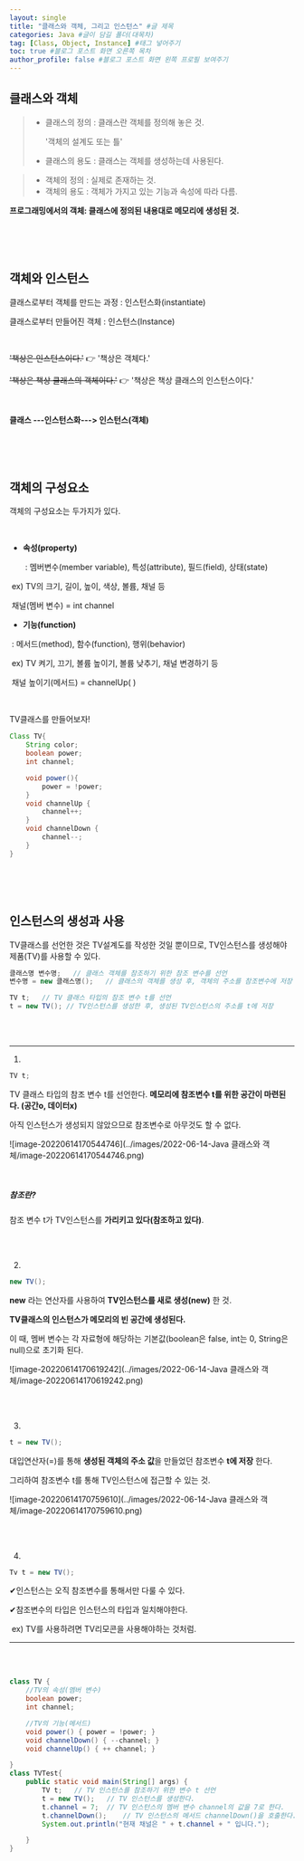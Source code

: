 ```yaml
---
layout: single
title: "클래스와 객체, 그리고 인스턴스" #글 제목
categories: Java #글이 담길 폴더(대목차)
tag: [Class, Object, Instance] #태그 넣어주기
toc: true #블로그 포스트 화면 오른쪽 목차
author_profile: false #블로그 포스트 화면 왼쪽 프로필 보여주기
---
```


## 클래스와 객체

> - 클래스의 정의 : 클래스란 객체를 정의해 놓은 것.
>
>   '객체의 설계도 또는 틀'
>
> - 클래스의 용도 : 클래스는 객체를 생성하는데 사용된다.

> - 객체의 정의 : 실제로 존재하는 것.
> - 객체의 용도 : 객체가 가지고 있는 기능과 속성에 따라 다름.

**프로그래밍에서의 객체: 클래스에 정의된 내용대로 메모리에 생성된 것.**

<br>

<br>

<br>

## 객체와 인스턴스

클래스로부터 객체를 만드는 과정 : 인스턴스화(instantiate)

클래스로부터 만들어진 객체 : 인스턴스(Instance)

<br>

~~'책상은 인스턴스이다.'~~ 👉 '책상은 객체다.'

~~'책상은 책상 클래스의 객체이다.'~~ 👉 '책상은 책상 클래스의 인스턴스이다.'

<br>

**클래스 ---인스턴스화---> 인스턴스(객체)**

<br>

<br>

<br>

## 객체의 구성요소

객체의 구성요소는 두가지가 있다.

<br>

- **속성(property)**

  ​ : 멤버변수(member variable), 특성(attribute), 필드(field), 상태(state)

​ ex) TV의 크기, 길이, 높이, 색상, 볼륨, 채널 등

​ 채널(멤버 변수) = int channel

- **기능(function)**

​ : 메서드(method), 함수(function), 행위(behavior)

​ ex) TV 켜기, 끄기, 볼륨 높이기, 볼륨 낮추기, 채널 변경하기 등

​ 채널 높이기(메서드) = channelUp( )

<br>

TV클래스를 만들어보자!

```java
Class TV{
    String color;
    boolean power;
    int channel;

    void power(){
        power = !power;
    }
    void channelUp {
        channel++;
    }
    void channelDown {
        channel--;
    }
}
```

<br>

<br>

<br>

## 인스턴스의 생성과 사용

TV클래스를 선언한 것은 TV설계도를 작성한 것일 뿐이므로, TV인스턴스를 생성해야 제품(TV)를 사용할 수 있다.

```java
클래스명 변수명;	// 클래스 객체를 참조하기 위한 참조 변수를 선언
변수명 = new 클래스명();	// 클래스의 객체를 생성 후, 객체의 주소를 참조변수에 저장

TV t;	// TV 클래스 타입의 참조 변수 t를 선언
t = new TV(); // TV인스턴스를 생성한 후, 생성된 TV인스턴스의 주소를 t에 저장
```

<br>

<br>

---

1.

```java
TV t;
```

TV 클래스 타입의 참조 변수 t를 선언한다. **메모리에 참조변수 t를 위한 공간이 마련된다. (공간o, 데이터x)**

아직 인스턴스가 생성되지 않았으므로 참조변수로 아무것도 할 수 없다.

![image-20220614170544746](../images/2022-06-14-Java 클래스와 객체/image-20220614170544746.png)

<br>

##### 참조란?

참조 변수 t가 TV인스턴스를 **가리키고 있다(참조하고 있다)**.

<br>

<br>

2.

```java
new TV();
```

**new** 라는 연산자를 사용하여 **TV인스턴스를 새로 생성(new)** 한 것.

**TV클래스의 인스턴스가 메모리의 빈 공간에 생성된다.**

이 때, 멤버 변수는 각 자료형에 해당하는 기본값(boolean은 false, int는 0, String은 null)으로 초기화 된다.

![image-20220614170619242](../images/2022-06-14-Java 클래스와 객체/image-20220614170619242.png)

<br>

<br>

3.

```java
t = new TV();
```

대입연산자(=)를 통해 **생성된 객체의 주소 값**을 만들었던 참조변수 **t에 저장** 한다.

그리하여 참조변수 t를 통해 TV인스턴스에 접근할 수 있는 것.

![image-20220614170759610](../images/2022-06-14-Java 클래스와 객체/image-20220614170759610.png)

<br>

<br>

4.

```java
Tv t = new TV();
```

✔인스턴스는 오직 참조변수를 통해서만 다룰 수 있다.

✔참조변수의 타입은 인스턴스의 타입과 일치해야한다.

​ ex) TV를 사용하려면 TV리모콘을 사용해야하는 것처럼.

---

<br>

<br>

```java
class TV {
	//TV의 속성(멤버 변수)
	boolean power;
	int channel;

    //TV의 기능(메서드)
	void power() { power = !power; }
	void channelDown() { --channel; }
	void channelUp() { ++ channel; }

}
class TVTest{
	public static void main(String[] args) {
		TV t;	// TV 인스턴스를 참조하기 위한 변수 t 선언
		t = new TV();	// TV 인스턴스를 생성한다.
		t.channel = 7;	// TV 인스턴스의 멤버 변수 channel의 값을 7로 한다.
		t.channelDown();	// TV 인스턴스의 메서드 channelDown()을 호출한다.
		System.out.println("현재 채널은 " + t.channel + " 입니다.");

	}
}
```
